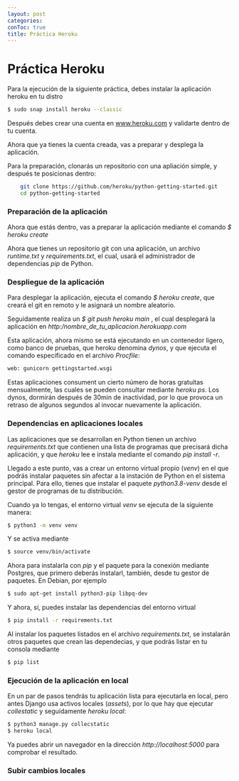 ```yaml
---
layout: post
categories: 
conToc: true
title: Práctica Heroku
---
```





# Práctica Heroku





Para la ejecución de la siguiente práctica, debes instalar la aplicación heroku en tu distro
```bash
$ sudo snap install heroku --classic
```
Después debes crear una cuenta en www.heroku.com y validarte dentro de tu cuenta.

Ahora que ya tienes la cuenta creada, vas a preparar y desplega la aplicación.

Para la preparación, clonarás un repositorio con una apliación simple, y después te posicionas dentro:

```bash
    git clone https://github.com/heroku/python-getting-started.git
    cd python-getting-started
```

### Preparación de la aplicación

Ahora que estás dentro, vas a preparar la aplicación mediante el comando
_$  heroku create_

Ahora que tienes un repositorio git con una aplicación, un archivo _runtime.txt_ y _requirements.txt_, el cual, usará el administrador de dependencias _pip_ de Python.


### Despliegue de la aplicación

Para desplegar la aplicación, ejecuta el comando _$ heroku create_, que creará el git en remoto y le asignará un nombre aleatorio.

Seguídamente realiza un _$ git push heroku main_ , el cual desplegará la aplicación en _http:/nombre_de_tu_aplicacion.herokuapp.com_

Esta aplicación, ahora mismo se está ejecutando en un contenedor ligero, como banco de pruebas, que heroku denomina _dynos_, y que ejecuta el comando especificado en el archivo _Procfile_:
```bash
web: gunicorn gettingstarted.wsgi
```

Estas aplicaciones consument un cierto número de horas gratuitas mensualmente, las cuales se pueden consultar mediante _heroku ps_.  Los dynos, dormirán después de 30min de inactividad, por lo que provoca un retraso de algunos segundos al invocar nuevamente la aplicación.

### Dependencias en aplicaciones locales

Las aplicaciones que se desarrollan en Python tienen un archivo _requirements.txt_ que contienen una lista de programas que precisará dicha aplicación, y que _heroku_ lee e instala mediante el comando _pip install -r_.

Llegado a este punto, vas a crear un entorno virtual propio (_venv_) en el que podrás instalar paquetes sin afectar a la instación de Python en el sistema principal.  Para ello, tienes que instalar el paquete _python3.8-venv_ desde el gestor de programas de tu distribución.

Cuando ya lo tengas, el entorno virtual _venv_ se ejecuta de la siguiente manera:
```bash
$ python3 -m venv venv
```
Y se activa mediante
```bash
$ source venv/bin/activate
```

Ahora para instalarla con _pip_ y el paquete para la conexión mediante Postgres, que  primero deberás instalarl, también, desde tu gestor de paquetes. En Debian, por ejemplo
```bash
$ sudo apt-get install python3-pip libpq-dev
```

Y ahora, sí, puedes instalar las dependencias del entorno virtual
```bash
$ pip install -r requirements.txt
```

Al instalar los paquetes listados en el archivo _requirements.txt_, se instalarán otros paquetes que crean las dependecias, y que podrás listar en tu consola mediante
```bash
$ pip list
```

### Ejecución de la aplicación en local


En un par de pasos tendrás tu aplicación lista para ejecutarla en local, pero antes Django usa activos locales (_assets_), por lo que hay que ejecutar _collestatic_ y seguídamente _heroku local_:

```bash
$ python3 manage.py collecstatic
$ heroku local
```

Ya puedes abrir un navegador en la dirección _http://localhost:5000_ para comprobar el resultado.

### Subir cambios locales












